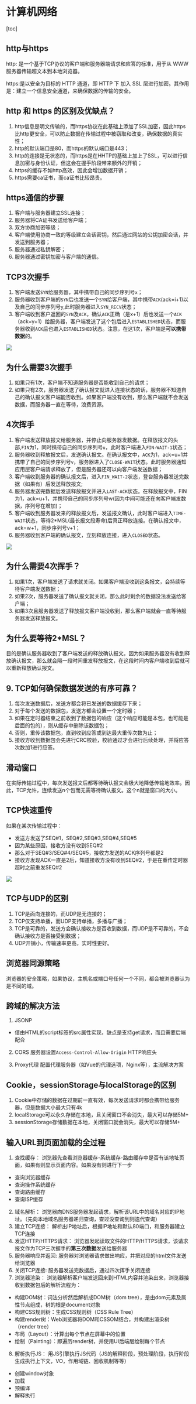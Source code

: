 # 计算机网络

[toc]

##  http与https
http: 是一个基于TCP协议的客户端和服务器端请求和应答的标准，用于从 WWW 服务器传输超文本到本地浏览器。

https:是以安全为目标的 HTTP 通道，即 HTTP 下 加入 SSL 层进行加密。其作用是：建立一个信息安全通道，来确保数据的传输的安全。

## http 和 https 的区别及优缺点？
1. http信息是明文传输的，而https协议在此基础上添加了SSL加密，因此https比http更安全，可以防止数据在传输过程中被窃取和改变，确保数据的真实性；
2. http的默认端口是80，而https的默认端口是443；
3. http的连接是无状态的，而https是在HHTP的基础上加上了SSL，可以进行信息加密与身份认证，但这会在握手阶段带来额外的开销；
4. https的缓存不如http高效，因此会增加数据开销；
5. https需要ca证书，而ca证书比较昂贵。

##  https通信的步骤
1. 客户端与服务器建立SSL连接；
2. 服务器将CA证书发送给客户端；
3. 双方协商加密等级；
4. 客户端使用协商一致的等级建立会话密钥，然后通过网站的公钥加密会话，并发送到服务器；
5. 服务器通过私钥解密；
6. 服务器通过密钥加密与客户端的通信。

##  TCP3次握手
1. 客户端发送`SYN`给服务器，其中携带自己的同步序列号`x`；
2. 服务器收到客户端的`SYN`后也发送一个`SYN`给客户端，其中携带`ACK`(ack=i+1)以及自己的同步序列号`y`,此时服务器进入`SYN_RECV`状态；
3. 客户端收到客户返回的`SYN`及`ACK`，确认`ACK`正确（是x+1）后也发送一个`ACK`（ack=y+1）给服务器，客户端发送了这个包后进入`ESTABLISHED`状态，而服务器收到`ACK`后也进入`ESTABLISHED`状态。注意，在这1次，客户端是**可以携带数据**的。

![](https://segmentfault.com/img/remote/1460000039165594)

## 为什么需要3次握手
1. 如果只有1次，客户端不知道服务器是否能收到自己的请求；
2. 如果只有2次，服务器发送了确认报文就进入连接状态的话，服务器不知道自己的确认报文客户端能否收到。如果客户端没有收到，那么客户端就不会发送数据，而服务器一直在等待，浪费资源。

##  4次挥手
1. 客户端发送释放报文给服务器，并停止向服务器发数据。在释放报文的头部,`FIN`为1，同时携带自己的同步序列号`u`，此时客户端进入`FIN-WAIT-1`状态；
2. 服务器收到释放报文后，发送确认报文。在确认报文中，`ACK`为1，ack=u+1并携带了自己的同步序列号`v`，服务器进入了`CLOSE-WAIT`状态。此时服务器通知应用层客户端请求释放了，但是服务器还可以向客户端发送数据；
3. 客户端收到服务器的确认报文后，进入`FIN_WAIT-2`状态，登台服务器发送完数据（如果有）后发送释放报文;
4. 服务器发送完数据后发送释放报文并进入`LAST-ACK`状态。在释放报文中，FIN为1，ack=u+1，并携带自己的同步序列号w(因为中间可能还在向客户端发数据，序列号在增加)；
5. 客户端收到服务器发来的释放报文后，发送报文确认，此时客户端进入`TIME-WAIT`状态，等待2*MSL(最长报文段寿命)后真正释放连接。在确认报文中，ack=w+1，同步序列号v+1；
6. 服务器收到客户端的确认报文，立刻释放连接，进入`CLOSED`状态。

![](https://segmentfault.com/img/remote/1460000039165595)

##  为什么需要4次挥手？
1. 如果1次，客户端发送了请求就关闭。如果客户端没收到这条报文，会持续等待客户端发送数据；
2. 如果2次，服务器发送了确认报文就关闭，那么此时剩余的数据没法发送给客户端；
3. 如果3次且服务器发送了释放报文客户端没收到，那么客户端就会一直等待服务器发送释放报文。

##  为什么要等待2*MSL？
目的是确认服务器收到了客户端发送的释放确认报文。因为如果服务器没有收到释放确认报文，那么就会隔一段时间重发释放报文，在这段时间内客户端收到后就可以重新释放确认报文。

## 9. TCP如何确保数据发送的有序可靠？
1. 每次发送数据后，发送方都会将已发送的数据缓存下来；
2. 对于每个发送的数据包，发送方都会设置一个定时器；
3. 如果在定时器结束之前收到了数据包的响应（这个响应可能是本包，也可能是后面的包的），则从缓存中删除该数据包；
4. 否则，重传该数据包，直到收到应答或到达最大重传次数为止；
5. 接收方收到数据包会先进行CRC校验，校验通过才会进行后续处理，并将应答次数加1进行应答。

##  滑动窗口
在实际传输过程中，每次发送报文后都等待确认报文会极大地降低传输地效率。因此，TCP允许，连续发送n个包而无需等待确认报文。这个n就是窗口的大小。

##  TCP快速重传
如果在某次传输过程中：
- 发送方发送了SEQ#1，SEQ#2,SEQ#3,SEQ#4,SEQ#5
- 因为某些原因，接收方没有收到SEQ#2
- 那么对于SEQ#3/SEQ#4/SEQ#5，接收方发送的ACK序列号都是2
- 接收方发现ACK一直是2后，知道接收方没有收到SEQ#2，于是在重传定时器超时之前重发SEQ#2

![](https://cdn.jsdelivr.net/gh/xiaolincoder/ImageHost2/%E8%AE%A1%E7%AE%97%E6%9C%BA%E7%BD%91%E7%BB%9C/TCP-%E5%8F%AF%E9%9D%A0%E7%89%B9%E6%80%A7/10.jpg)

##  TCP与UDP的区别
1. TCP是面向连接的，而UDP是无连接的；
2. TCP仅支持单播，而UDP支持单播，多播与广播；
3. TCP是可靠的，发送方会确认接收方是否收到数据，而UDP是不可靠的，不会确认接收方是否接受到数据；
4. UDP开销小，传输速率更高，实时性更好。

##  浏览器同源策略
浏览器的安全策略，如果协议，主机名或端口号任何一个不同，都会被浏览器认为是不同的域。

##  跨域的解决方法
1. JSONP
+ 借由HTML的script标签的src属性实现，缺点是支持get请求，而且需要后端配合

2. CORS
服务器设置`Access-Control-Allow-Origin` HTTP响应头

3. Proxy代理
配置代理服务器（如Vue的代理选项，Nginx等），主流解决方案

## Cookie，sessionStorage与localStorage的区别
1. Cookie中存储的数据在过期前一直有效，每次发送请求时都会携带给服务器，但是数据大小最大只有4k
2. localStorage可以永久存储在本地，且关闭窗口不会消失，最大可以存储5M+
3. sessionStorage存储数据在本地，关闭窗口就会消失，最大可以存储5M+

## 输入URL到页面加载的全过程
1. 查找缓存： 浏览器先查看浏览器缓存-系统缓存-路由缓存中是否有该地址页面，如果有则显示页面内容。如果没有则进行下一步
+ 查询浏览器缓存
+ 查询操作系统缓存
+ 查询路由缓存
+ 查询ISP缓存
2. 域名解析： 浏览器向DNS服务器发起请求，解析该URL中的域名对应的IP地址。（先向本地域名服务器递归查询，查过没查询到则迭代查询）
3. 建立TCP连接： 解析出IP地址后，根据IP地址和默认80端口，和服务器建立TCP连接
4. 发送HTTP/HTTPS请求： 浏览器发起读取文件的HTTP/HTTPS请求，该请求报文作为TCP三次握手的**第三次数据**发送给服务器
5. 服务器响应并返回: 服务器对浏览器请求做出响应，并把对应的html文件发送给浏览器
6. 关闭TCP连接: 服务器发送完数据后，通过四次挥手关闭连接
7. 浏览器渲染： 浏览器解析客户端发送回来到HTML内容并渲染出来，浏览器接收到数据包后的解析流程为：
+ 构建DOM树：词法分析然后解析成DOM树（dom tree），是由dom元素及属性节点组成，树的根是document对象
+ 构建CSS规则树：生成CSS规则树（CSS Rule Tree）
+ 构建render树：Web浏览器将DOM和CSSOM结合，并构建出渲染树（render tree）
+ 布局（Layout）：计算出每个节点在屏幕中的位置
+ 绘制（Painting）：即遍历render树，并使用UI后端层绘制每个节点
8. 解析执行JS： 用JS引擎执行JS代码（JS的解释阶段，预处理阶段，执行阶段生成执行上下文，VO，作用域链、回收机制等等）
+ 创建window对象
+ 加载
+ 预编译
+ 解释执行

